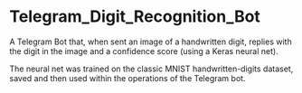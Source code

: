 # Telegram_Digit_Recognition_Bot
A Telegram Bot that, when sent an image of a handwritten digit, replies with the digit in the image and a confidence score (using a Keras neural net).

The neural net was trained on the classic MNIST handwritten-digits dataset, saved and then used within the operations of the Telegram bot.
